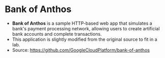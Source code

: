 # Bank of Anthos

- **Bank of Anthos** is a sample HTTP-based web app that simulates a bank's payment processing network, allowing users to create artificial bank accounts and complete transactions.
- This application is slightly modified from the original source to fit in a lab. 
- Source: https://github.com/GoogleCloudPlatform/bank-of-anthos
